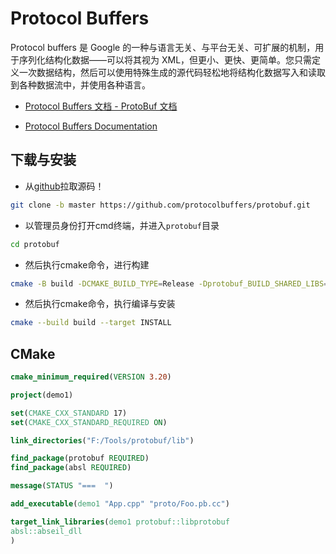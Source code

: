 # Protocol Buffers

Protocol buffers 是 Google 的一种与语言无关、与平台无关、可扩展的机制，用于序列化结构化数据——可以将其视为 XML，但更小、更快、更简单。您只需定义一次数据结构，然后可以使用特殊生成的源代码轻松地将结构化数据写入和读取到各种数据流中，并使用各种语言。

+ [Protocol Buffers 文档 - ProtoBuf 文档](https://protobuf.com.cn/)

+ [Protocol Buffers Documentation](https://protobuf.dev/)

## 下载与安装

+ 从[github](https://github.com/protocolbuffers/protobuf)拉取源码！

```sh
git clone -b master https://github.com/protocolbuffers/protobuf.git
```

+ 以管理员身份打开cmd终端，并进入`protobuf`目录

```sh
cd protobuf
```

+ 然后执行cmake命令，进行构建

```sh
cmake -B build -DCMAKE_BUILD_TYPE=Release -Dprotobuf_BUILD_SHARED_LIBS=ON -Dprotobuf_WITH_ZLIB=OFF -Dprotobuf_BUILD_TESTS=OFF -DCMAKE_CXX_STANDARD=17
```

+ 然后执行cmake命令，执行编译与安装

```sh
cmake --build build --target INSTALL
```

## CMake

```cmake
cmake_minimum_required(VERSION 3.20)

project(demo1)

set(CMAKE_CXX_STANDARD 17)
set(CMAKE_CXX_STANDARD_REQUIRED ON)

link_directories("F:/Tools/protobuf/lib")

find_package(protobuf REQUIRED)
find_package(absl REQUIRED)

message(STATUS "===  ")

add_executable(demo1 "App.cpp" "proto/Foo.pb.cc")

target_link_libraries(demo1 protobuf::libprotobuf 
absl::abseil_dll
)
```

